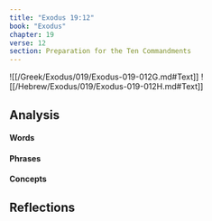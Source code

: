 ```yaml
---
title: "Exodus 19:12"
book: "Exodus"
chapter: 19
verse: 12
section: Preparation for the Ten Commandments
---
```

![[/Greek/Exodus/019/Exodus-019-012G.md#Text]]
![[/Hebrew/Exodus/019/Exodus-019-012H.md#Text]]

## Analysis

#### Words

#### Phrases

#### Concepts

## Reflections
